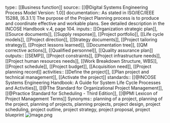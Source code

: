type:: [[Business function]]
source:: [[@Digital Systems Engineering Process Model Version: 1.0]]
documentation:: As stated in ISO/IEC/IEEE 15288, [6.3.1.1] The purpose of the Project Planning process is to produce and coordinate effective and workable plans.  See detailed description in the INCOSE Handbook v.4, page 104.
inputs:: [[Organization strategic plan]], [[Source documents]], [[Supply response]], [[Project portfolio]], [[Life cycle models]], [[Project direction]], [[Strategy documents]], [[Project tailoring strategy]], [[Project lessons learned]], [[Documentation tree]], [[QM corrective actions]], [[Qualified personnel]], [[Quality assurance plan]]
outputs:: [[SEMP]], [[Project constraints]], [[Project infrastructure needs]], [[Project human resources needs]], [[Work Breakdown Structure, WBS]], [[Project schedule]], [[Project budget]], [[Acquisition need]], [[Project planning record]]
activities:: [[Define the project]], [[Plan project and technical management]], [[Activate the project]]
standards:: [[@INCOSE Systems Engineering Handbook: A Guide for System Life Cycle Processes and Activities]], [[@The Standard for Organizational Project Management]], [[@Practice Standard for Scheduling - Third Edition]], [[@PMI Lexicon of Project Management Terms]]
Synonyms:: planning of a project, planning of the project, planning of projects, planning projects, project design, project scheduling, project outline, project strategy, project proposal, project blueprint
![image.png](../assets/image_1689445512569_0.png)
